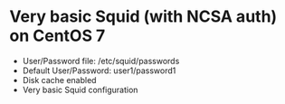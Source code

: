 # Very basic Squid (with NCSA auth) on CentOS 7

* User/Password file: /etc/squid/passwords
* Default User/Password: user1/password1 
* Disk cache enabled
* Very basic Squid configuration
